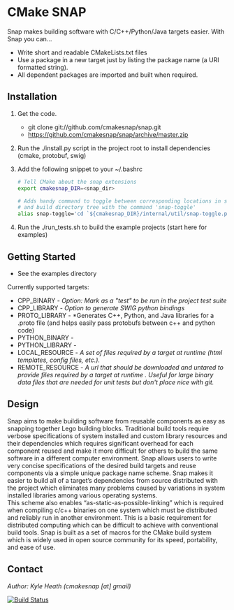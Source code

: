 CMake SNAP
===================
Snap makes building software with C/C++/Python/Java targets easier. With Snap you can...
* Write short and readable CMakeLists.txt files
* Use a package in a new target just by listing the package name (a URI formatted string). 
* All dependent packages are imported and built when required.


Installation
---------------

1. Get the code.
    * git clone git://github.com/cmakesnap/snap.git 
    * https://github.com/cmakesnap/snap/archive/master.zip
2. Run the ./install.py script in the project root to install dependencies (cmake, protobuf, swig)
3. Add the following snippet to your ~/.bashrc 

   ````bash
   # Tell CMake about the snap extensions
   export cmakesnap_DIR=<snap_dir>
   
   # Adds handy command to toggle between corresponding locations in source and
   # and build directory tree with the command 'snap-toggle'
   alias snap-toggle='cd `${cmakesnap_DIR}/internal/util/snap-toggle.py`'
   ````

4. Run the ./run_tests.sh to build the example projects (start here for examples)


Getting Started
-------
* See the examples directory

Currently supported targets: 
* CPP_BINARY - *Option: Mark as a "test" to be run in the project test suite* 
* CPP_LIBRARY - *Option to generate SWIG python bindings*
* PROTO_LIBRARY - *Generates C++, Python, and Java libraries for a .proto file (and helps easily pass protobufs between c++ and python code)
* PYTHON_BINARY - 
* PYTHON_LIBRARY - 
* LOCAL_RESOURCE - *A set of files required by a target at runtime (html templates, config files, etc.).*
* REMOTE_RESOURCE - *A url that should be downloaded and untared to provide files required by a target at runtime . Useful for large binary data files that are needed for unit tests but don't place nice with git.*


Design
---------------
Snap aims to make building software from reusable components as easy as snapping
together Lego building blocks.  Traditional build tools require verbose 
specifications of system installed and custom library resources and their 
dependencies which requires significant overhead for each component reused and
make it more difficult for others to build the same software in a different 
computer environment.  Snap allows users to write very concise specifications 
of the desired build targets and reuse components via a simple unique package 
name scheme.  Snap makes it easier to build all of a target’s dependencies from 
source distributed with the project which eliminates many problems caused by 
variations in system installed libraries among various operating systems.  
This scheme also enables “as-static-as-possible-linking” which is required when 
compiling c/c++ binaries on one system which must be distributed and reliably 
run in another environment.  This is a basic requirement for distributed 
computing which can be difficult to achieve with conventional build tools.  Snap
is built as a set of macros for the CMake build system which is widely used in 
open source community for its speed, portability, and ease of use.

Contact
------
*Author: Kyle Heath (cmakesnap [at] gmail)*

[![Build Status](https://travis-ci.org/cmakesnap/snap.png)](https://travis-ci.org/cmakesnap/snap)
